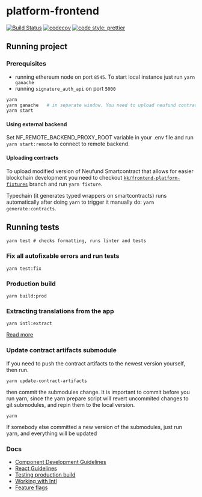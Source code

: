 # platform-frontend

[![Build Status](https://travis-ci.org/Neufund/platform-frontend.svg?branch=master)](https://travis-ci.org/Neufund/platform-frontend)
[![codecov](https://codecov.io/gh/Neufund/platform-frontend/branch/master/graph/badge.svg)](https://codecov.io/gh/Neufund/platform-frontend)
[![code style: prettier](https://img.shields.io/badge/code_style-prettier-ff69b4.svg)](https://github.com/prettier/prettier)

## Running project

### Prerequisites

- running ethereum node on port `8545`. To start local instance just run `yarn ganache`
- running `signature_auth_api` on port `5000`

```sh
yarn
yarn ganache   # in separate window. You need to upload neufund contracts. Keep on reading.
yarn start
```

#### Using external backend

Set NF_REMOTE_BACKEND_PROXY_ROOT variable in your .env file and run `yarn start:remote` to connect
to remote backend.

#### Uploading contracts

To upload modified version of Neufund Smartcontract that allows for easier blockchain development
you need to checkout
[`kk/frontend-platform-fixtures`](https://github.com/Neufund/platform-contracts/pull/55) branch and
run `yarn fixture`.

Typechain (it generates typed wrappers on smartcontracts) runs automatically after doing `yarn` to
trigger it manually do: `yarn generate:contracts`.

## Running tests

```
yarn test # checks formatting, runs linter and tests
```

### Fix all autofixable errors and run tests

```
yarn test:fix
```

### Production build

```
yarn build:prod
```

### Extracting translations from the app

```
yarn intl:extract
```

[Read more](./docs/working-with-intl.md)

### Update contract artifacts submodule

If you need to push the contract artifacts to the newest version yourself, then run.

```
yarn update-contract-artifacts
```

then commit the submodules change. It is important to commit before you run yarn, since the yarn
prepare script will revert uncommited changes to git submodules, and repin them to the local
version.

```
yarn
```

If somebody else committed a new version of the submodules, just run yarn, and everything will be
updated

### Docs

- [Component Development Guidelines](./docs/component-development-guidelines.md)
- [React Guidelines](./docs/react-guidelines.md)
- [Testing production build](./docs/testing-prod-build.md)
- [Working with Intl](./docs/working-with-intl.md)
- [Feature flags](./docs/feature-flags.md)
